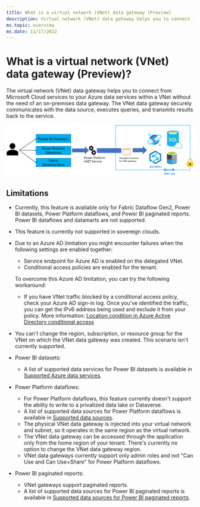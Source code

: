 ```yaml
---
title: What is a virtual network (VNet) data gateway (Preview)
description: Virtual network (VNet) data gateway helps you to connect from Microsoft Cloud services to your Azure data services within a VNet without the need of an on-premises data gateway.
ms.topic: overview
ms.date: 11/17/2022
---
```


# What is a virtual network (VNet) data gateway (Preview)?

The virtual network (VNet) data gateway helps you to connect from Microsoft Cloud services to your Azure data services within a VNet without the need of an on-premises data gateway. The VNet data gateway securely communicates with the data source, executes queries, and transmits results back to the service.

![VNet overview.](media/vnet-overview.png)

## Limitations

- Currently, this feature is available only for Fabric Dataflow Gen2, Power BI datasets, Power Platform dataflows, and Power BI paginated reports. Power BI dataflows and datamarts are not supported.
- This feature is currently not supported in sovereign clouds.
- Due to an Azure AD limitation you might encounter failures when the following settings are enabled together:
  - Service endpoint for Azure AD is enabled on the delegated VNet.
  - Conditional access policies are enabled for the tenant.

  To overcome this Azure AD limitation, you can try the following workaround:
  - If you have VNet traffic blocked by a conditional access policy, check your Azure AD sign-in log. Once you've identified the traffic, you can get the IPv6 address being used and exclude it from your policy. More information: [Location condition in Azure Active Directory conditional access](/azure/active-directory/conditional-access/location-condition#when-will-my-tenant-have-ipv6-traffic)

- You can't change the region, subscription, or resource group for the VNet on which the VNet data gateway was created. This scenario isn't currently supported.

- Power BI datasets:

  - A list of supported data services for Power BI datasets is available in [Supported Azure data services](use-data-gateways-sources-power-bi.md#supported-azure-data-services).

- Power Platform dataflows:

  - For Power Platform dataflows, this feature currently doesn't support the ability to write to a privatized data lake or Dataverse.
  - A list of supported data sources for Power Platform dataflows is available in [Supported data sources](data-gateway-power-platform-dataflows.md#supported-data-sources).
  - The physical VNet data gateway is injected into your virtual network and subnet, so it operates in the same region as the virtual network. 
  - The VNet data gateway can be accessed through the application only from the home region of your tenant. There's currently no option to change the VNet data gateway region.
  - VNet data gateways currently support only admin roles and not "Can Use and Can Use+Share" for Power Platform dataflows.

- Power BI paginated reports:
  - VNet gateways support paginated reports.
  - A list of supported data sources for Power BI paginated reports is available in [Supported data sources for Power BI paginated reports](/power-bi/paginated-reports/paginated-reports-data-sources).
